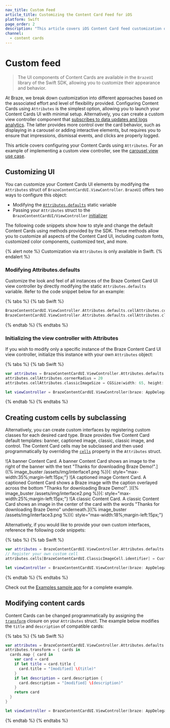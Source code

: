 ```yaml
---
nav_title: Custom Feed
article_title: Customizing the Content Card Feed for iOS
platform: Swift
page_order: 2
description: "This article covers iOS Content Card feed customization options for the Swift SDK."
channel:
  - content cards
---
```


# Custom feed

> The UI components of Content Cards are available in the `BrazeUI` library of the Swift SDK, allowing you to customize their appearance and behavior. 

At Braze, we break down customization into different approaches based on the associated effort and level of flexibility provided. Configuring Content Cards using `Attributes` is the simplest option, allowing you to launch your Content Cards UI with minimal setup. Alternatively, you can create a custom view controller component that [subscribes to data updates and logs analytics]({{site.baseurl}}/developer_guide/platform_integration_guides/swift/content_cards/integration/). The latter provides more control over the card behavior, such as displaying in a carousel or adding interactive elements, but requires you to ensure that impressions, dismissal events, and clicks are properly logged.

This article covers configuring your Content Cards using `Attributes`. For an example of implementing a custom view controller, see the [carousel view use case]({{site.baseurl}}/developer_guide/platform_integration_guides/swift/content_cards/customization/carousel_view/).

## Customizing UI

You can customize your Content Cards UI elements by modifying the `Attributes` struct of `BrazeContentCardUI.ViewController`. `BrazeUI` offers two ways to configure this object:
- Modifying the [`Attributes.defaults`](https://braze-inc.github.io/braze-swift-sdk/documentation/brazeui/brazecontentcardui/viewcontroller/attributes-swift.struct/defaults) static variable
- Passing your `Attributes` struct to the `BrazeContentCardUI/ViewController` [initializer](https://braze-inc.github.io/braze-swift-sdk/documentation/brazeui/brazecontentcardui/viewcontroller/init(braze:attributes:))

The following code snippets show how to style and change the default Content Cards using methods provided by the SDK. These methods allow you to customize all aspects of the Content Card UI, including custom fonts, customized color components, customized text, and more. 

{% alert note %}
Customization via `Attributes` is only available in Swift.
{% endalert %}

### Modifying Attributes.defaults

Customize the look and feel of all instances of the Braze Content Card UI view controller by directly modifying the static `Attributes.defaults` variable. Refer to the code snippet below for an example:

{% tabs %}
{% tab Swift %}
```swift
BrazeContentCardUI.ViewController.Attributes.defaults.cellAttributes.cornerRadius = 20
BrazeContentCardUI.ViewController.Attributes.defaults.cellAttributes.classicImageSize = CGSize(width: 65, height: 65)
```
{% endtab %}
{% endtabs %}

### Initializing the view controller with Attributes

If you wish to modify only a specific instance of the Braze Content Card UI view controller, initialize this instance with your own `Attributes` object:

{% tabs %}
{% tab Swift %}
```swift
var attributes = BrazeContentCardUI.ViewController.Attributes.defaults
attributes.cellAttributes.cornerRadius = 20
attributes.cellAttributes.classicImageSize = CGSize(width: 65, height: 65)

let viewController = BrazeContentCardUI.ViewController(braze: AppDelegate.braze, attributes: attributes)
```
{% endtab %}
{% endtabs %}

## Creating custom cells by subclassing

Alternatively, you can create custom interfaces by registering custom classes for each desired card type. Braze provides five Content Card default templates: banner, captioned image, classic, classic image, and control. The Content Card cells may be subclassed and then used programmatically by overriding the [`cells`](https://braze-inc.github.io/braze-swift-sdk/documentation/brazeui/brazecontentcardui/viewcontroller/attributes-swift.struct/cells) property in the `Attributes` struct.

![A banner Content Card. A banner Content Card shows an image to the right of the banner with the text "Thanks for downloading Braze Demo!".]({% image_buster /assets/img/interface1.png %}){: style="max-width:35%;margin-left:15px;"}
![A captioned image Content Card. A captioned Content Card shows a Braze image with the caption overlayed across the bottom "Thanks for downloading Braze Demo!". ]({% image_buster /assets/img/interface2.png %}){: style="max-width:25%;margin-left:15px;"}
![A classic Content Card. A classic Content Card shows an image in the center of the card with the words "Thanks for downloading Braze Demo" underneath.]({% image_buster /assets/img/interface3.png %}){: style="max-width:18%;margin-left:15px;"}

Alternatively, if you would like to provide your own custom interfaces, reference the following code snippets:

{% tabs %}
{% tab Swift %}
```swift
var attributes = BrazeContentCardUI.ViewController.Attributes.defaults
// Register your own custom cell
attributes.cells[BrazeContentCardUI.ClassicImageCell.identifier] = CustomClassicImageCell.self

let viewController = BrazeContentCardUI.ViewController(braze: AppDelegate.braze, attributes: attributes)
```
{% endtab %}
{% endtabs %}

Check out the [Examples sample app](https://github.com/braze-inc/braze-swift-sdk/tree/main/Examples/Swift) for a complete example.

## Modifying content cards

Content Cards can be changed programmatically by assigning the [`transform`](https://braze-inc.github.io/braze-swift-sdk/documentation/brazeui/brazecontentcardui/viewcontroller/attributes-swift.struct/transform) closure on your `Attributes` struct. The example below modifies the `title` and `description` of compatible cards:

{% tabs %}
{% tab Swift %}
```swift
var attributes = BrazeContentCardUI.ViewController.Attributes.defaults
attributes.transform = { cards in
  cards.map { card in
    var card = card
    if let title = card.title {
      card.title = "[modified] \(title)"
    }
    if let description = card.description {
      card.description = "[modified] \(description)"
    }
    return card
  }
}

let viewController = BrazeContentCardUI.ViewController(braze: AppDelegate.braze, attributes: attributes)
```
{% endtab %}
{% endtabs %}